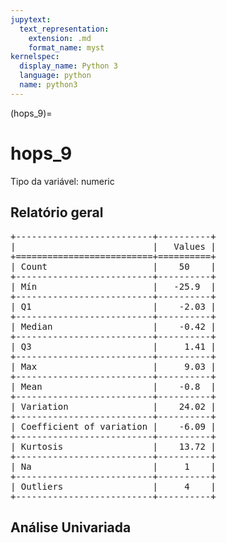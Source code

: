 ```yaml
--- 
jupytext:
  text_representation:
    extension: .md
    format_name: myst
kernelspec:
  display_name: Python 3
  language: python
  name: python3
---
```


(hops_9)= 

# hops_9
Tipo da variável: numeric
## Relatório geral

<pre>
+--------------------------+----------+
|                          |   Values |
+==========================+==========+
| Count                    |    50    |
+--------------------------+----------+
| Mín                      |   -25.9  |
+--------------------------+----------+
| Q1                       |    -2.03 |
+--------------------------+----------+
| Median                   |    -0.42 |
+--------------------------+----------+
| Q3                       |     1.41 |
+--------------------------+----------+
| Max                      |     9.03 |
+--------------------------+----------+
| Mean                     |    -0.8  |
+--------------------------+----------+
| Variation                |    24.02 |
+--------------------------+----------+
| Coefficient of variation |    -6.09 |
+--------------------------+----------+
| Kurtosis                 |    13.72 |
+--------------------------+----------+
| Na                       |     1    |
+--------------------------+----------+
| Outliers                 |     4    |
+--------------------------+----------+
</pre>



## Análise Univariada

<div><script src="https://cdn.plot.ly/plotly-latest.min.js"></script><div class="plotly-graph-div" id="d3de98b6-1f38-4614-8dfe-5502b5bedc6a" style="height:100%; width:100%;"></div><script type="text/javascript">                                    window.PLOTLYENV=window.PLOTLYENV || {};                                    if (document.getElementById("d3de98b6-1f38-4614-8dfe-5502b5bedc6a")) {                    Plotly.newPlot(                        "d3de98b6-1f38-4614-8dfe-5502b5bedc6a",                        [{"hovertemplate": "<b>%{x}:</b> %{y}", "legendgroup": "fill", "marker": {"color": "rgba(233, 75, 59, 1)"}, "name": "Fill", "showlegend": true, "type": "scatter", "x": ["2015-04-30T00:00:00", "2015-05-31T00:00:00", "2015-06-30T00:00:00", "2015-07-31T00:00:00", "2015-08-31T00:00:00", "2015-09-30T00:00:00", "2015-10-31T00:00:00", "2015-11-30T00:00:00", "2015-12-31T00:00:00", "2016-01-31T00:00:00", "2016-02-29T00:00:00", "2016-03-31T00:00:00", "2016-04-30T00:00:00", "2016-05-31T00:00:00", "2016-06-30T00:00:00", "2016-07-31T00:00:00", "2016-08-31T00:00:00", "2016-09-30T00:00:00", "2016-10-31T00:00:00", "2016-11-30T00:00:00", "2016-12-31T00:00:00", "2017-01-31T00:00:00", "2017-02-28T00:00:00", "2017-03-31T00:00:00", "2017-04-30T00:00:00", "2017-05-31T00:00:00", "2017-06-30T00:00:00", "2017-07-31T00:00:00", "2017-08-31T00:00:00", "2017-09-30T00:00:00", "2017-10-31T00:00:00", "2017-11-30T00:00:00", "2017-12-31T00:00:00", "2018-01-31T00:00:00", "2018-02-28T00:00:00", "2018-03-31T00:00:00", "2018-04-30T00:00:00", "2018-05-31T00:00:00", "2018-06-30T00:00:00", "2018-07-31T00:00:00", "2018-08-31T00:00:00", "2018-09-30T00:00:00", "2018-10-31T00:00:00", "2018-11-30T00:00:00", "2018-12-31T00:00:00", "2019-01-31T00:00:00", "2019-02-28T00:00:00", "2019-03-31T00:00:00", "2019-04-30T00:00:00", "2019-05-31T00:00:00", "2019-06-30T00:00:00"], "xaxis": "x", "y": [1.0, 1.0, -2.39992854285104, 7.518697916705714, 0.7272353038238409, -1.4826798573581037, 1.4146050457705388, -4.545039859058728, -2.502405137925936, 2.141155843974787, -4.056422036527547, -1.0359690129694858, 1.6456479995589508, -3.2275589802616658, -0.3809279937420413, 0.7819486126035127, 9.026496182000411, 1.407237141476981, -1.5996565221514207, 1.4523364491546775, -0.604074062000257, 1.098620331417019, -0.379275424658842, 1.6543509637341312, -0.6423439064179768, -0.6403303796878048, -1.245421143688041, 1.8266183517565489, -3.2893004726373545, -2.016526839252591, 1.1278351634168908, 0.12666540599562884, -2.5650472384535044, 5.4344980791598205, -1.1573865450539371, 2.106482067641714, -13.389028002492152, 0.8849073826026267, -2.0355160085362454, 2.1270331676846483, -6.905770720324365, -1.102164838164781, 2.357268405588211, -2.8141374176119576, 1.2389191029269282, -3.2177365065135097, -0.4532860142898532, -0.0731953546978774, 3.2829423859260585, -25.903371928737496, -0.957748544864398], "yaxis": "y"}, {"hovertemplate": "<b>%{x}:</b> %{y}", "legendgroup": "orig", "marker": {"color": "rgba(20, 36, 44, 1)"}, "name": "Original", "showlegend": true, "type": "scatter", "x": ["2015-04-30T00:00:00", "2015-05-31T00:00:00", "2015-06-30T00:00:00", "2015-07-31T00:00:00", "2015-08-31T00:00:00", "2015-09-30T00:00:00", "2015-10-31T00:00:00", "2015-11-30T00:00:00", "2015-12-31T00:00:00", "2016-01-31T00:00:00", "2016-02-29T00:00:00", "2016-03-31T00:00:00", "2016-04-30T00:00:00", "2016-05-31T00:00:00", "2016-06-30T00:00:00", "2016-07-31T00:00:00", "2016-08-31T00:00:00", "2016-09-30T00:00:00", "2016-10-31T00:00:00", "2016-11-30T00:00:00", "2016-12-31T00:00:00", "2017-01-31T00:00:00", "2017-02-28T00:00:00", "2017-03-31T00:00:00", "2017-04-30T00:00:00", "2017-05-31T00:00:00", "2017-06-30T00:00:00", "2017-07-31T00:00:00", "2017-08-31T00:00:00", "2017-09-30T00:00:00", "2017-10-31T00:00:00", "2017-11-30T00:00:00", "2017-12-31T00:00:00", "2018-01-31T00:00:00", "2018-02-28T00:00:00", "2018-03-31T00:00:00", "2018-04-30T00:00:00", "2018-05-31T00:00:00", "2018-06-30T00:00:00", "2018-07-31T00:00:00", "2018-08-31T00:00:00", "2018-09-30T00:00:00", "2018-10-31T00:00:00", "2018-11-30T00:00:00", "2018-12-31T00:00:00", "2019-01-31T00:00:00", "2019-02-28T00:00:00", "2019-03-31T00:00:00", "2019-04-30T00:00:00", "2019-05-31T00:00:00", "2019-06-30T00:00:00"], "xaxis": "x", "y": [null, 1.0, -2.39992854285104, 7.518697916705714, 0.7272353038238409, -1.4826798573581037, 1.4146050457705388, -4.545039859058728, -2.502405137925936, 2.141155843974787, -4.056422036527547, -1.0359690129694858, 1.6456479995589508, -3.2275589802616658, -0.3809279937420413, 0.7819486126035127, 9.026496182000411, 1.407237141476981, -1.5996565221514207, 1.4523364491546775, -0.604074062000257, 1.098620331417019, -0.379275424658842, 1.6543509637341312, -0.6423439064179768, -0.6403303796878048, -1.245421143688041, 1.8266183517565489, -3.2893004726373545, -2.016526839252591, 1.1278351634168908, 0.12666540599562884, -2.5650472384535044, 5.4344980791598205, -1.1573865450539371, 2.106482067641714, -13.389028002492152, 0.8849073826026267, -2.0355160085362454, 2.1270331676846483, -6.905770720324365, -1.102164838164781, 2.357268405588211, -2.8141374176119576, 1.2389191029269282, -3.2177365065135097, -0.4532860142898532, -0.0731953546978774, 3.2829423859260585, -25.903371928737496, -0.957748544864398], "yaxis": "y"}, {"hovertemplate": "<b>%{x}:</b> %{y}", "legendgroup": "fill", "marker": {"color": "rgba(233, 75, 59, 1)"}, "name": "Fill", "showlegend": false, "type": "scatter", "x": ["2015-04-30T00:00:00", "2015-05-31T00:00:00", "2015-06-30T00:00:00", "2015-07-31T00:00:00", "2015-08-31T00:00:00", "2015-09-30T00:00:00", "2015-10-31T00:00:00", "2015-11-30T00:00:00", "2015-12-31T00:00:00", "2016-01-31T00:00:00", "2016-02-29T00:00:00", "2016-03-31T00:00:00", "2016-04-30T00:00:00", "2016-05-31T00:00:00", "2016-06-30T00:00:00", "2016-07-31T00:00:00", "2016-08-31T00:00:00", "2016-09-30T00:00:00", "2016-10-31T00:00:00", "2016-11-30T00:00:00", "2016-12-31T00:00:00", "2017-01-31T00:00:00", "2017-02-28T00:00:00", "2017-03-31T00:00:00", "2017-04-30T00:00:00", "2017-05-31T00:00:00", "2017-06-30T00:00:00", "2017-07-31T00:00:00", "2017-08-31T00:00:00", "2017-09-30T00:00:00", "2017-10-31T00:00:00", "2017-11-30T00:00:00", "2017-12-31T00:00:00", "2018-01-31T00:00:00", "2018-02-28T00:00:00", "2018-03-31T00:00:00", "2018-04-30T00:00:00", "2018-05-31T00:00:00", "2018-06-30T00:00:00", "2018-07-31T00:00:00", "2018-08-31T00:00:00", "2018-09-30T00:00:00", "2018-10-31T00:00:00", "2018-11-30T00:00:00", "2018-12-31T00:00:00", "2019-01-31T00:00:00", "2019-02-28T00:00:00", "2019-03-31T00:00:00", "2019-04-30T00:00:00", "2019-05-31T00:00:00", "2019-06-30T00:00:00"], "xaxis": "x2", "y": [null, 1.0, -2.39992854285104, 7.518697916705714, 0.7272353038238409, -1.4826798573581037, 1.4146050457705388, -4.545039859058728, -2.502405137925936, 2.141155843974787, -4.056422036527547, -1.0359690129694858, 1.6456479995589508, -3.2275589802616658, -0.3809279937420413, 0.7819486126035127, 9.026496182000411, 1.407237141476981, -1.5996565221514207, 1.4523364491546775, -0.604074062000257, 1.098620331417019, -0.379275424658842, 1.6543509637341312, -0.6423439064179768, -0.6403303796878048, -1.245421143688041, 1.8266183517565489, -3.2893004726373545, -2.016526839252591, 1.1278351634168908, 0.12666540599562884, -2.5650472384535044, 5.4344980791598205, -1.1573865450539371, 2.106482067641714, -13.389028002492152, 0.8849073826026267, -2.0355160085362454, 2.1270331676846483, -6.905770720324365, -1.102164838164781, 2.357268405588211, -2.8141374176119576, 1.2389191029269282, -3.2177365065135097, -0.4532860142898532, -0.0731953546978774, 3.2829423859260585, -25.903371928737496, -0.957748544864398], "yaxis": "y2"}, {"hovertemplate": "<b>%{x}:</b> %{y}", "legendgroup": "orig", "marker": {"color": "rgba(20, 36, 44, 1)"}, "name": "Original", "showlegend": false, "type": "scatter", "x": ["2015-04-30T00:00:00", "2015-05-31T00:00:00", "2015-06-30T00:00:00", "2015-07-31T00:00:00", "2015-08-31T00:00:00", "2015-09-30T00:00:00", "2015-10-31T00:00:00", "2015-11-30T00:00:00", "2015-12-31T00:00:00", "2016-01-31T00:00:00", "2016-02-29T00:00:00", "2016-03-31T00:00:00", "2016-04-30T00:00:00", "2016-05-31T00:00:00", "2016-06-30T00:00:00", "2016-07-31T00:00:00", "2016-08-31T00:00:00", "2016-09-30T00:00:00", "2016-10-31T00:00:00", "2016-11-30T00:00:00", "2016-12-31T00:00:00", "2017-01-31T00:00:00", "2017-02-28T00:00:00", "2017-03-31T00:00:00", "2017-04-30T00:00:00", "2017-05-31T00:00:00", "2017-06-30T00:00:00", "2017-07-31T00:00:00", "2017-08-31T00:00:00", "2017-09-30T00:00:00", "2017-10-31T00:00:00", "2017-11-30T00:00:00", "2017-12-31T00:00:00", "2018-01-31T00:00:00", "2018-02-28T00:00:00", "2018-03-31T00:00:00", "2018-04-30T00:00:00", "2018-05-31T00:00:00", "2018-06-30T00:00:00", "2018-07-31T00:00:00", "2018-08-31T00:00:00", "2018-09-30T00:00:00", "2018-10-31T00:00:00", "2018-11-30T00:00:00", "2018-12-31T00:00:00", "2019-01-31T00:00:00", "2019-02-28T00:00:00", "2019-03-31T00:00:00", "2019-04-30T00:00:00", "2019-05-31T00:00:00", "2019-06-30T00:00:00"], "xaxis": "x2", "y": [null, 1.0, -2.39992854285104, 7.518697916705714, 0.7272353038238409, -1.4826798573581037, 1.4146050457705388, -4.545039859058728, -2.502405137925936, 2.141155843974787, -4.056422036527547, -1.0359690129694858, 1.6456479995589508, -3.2275589802616658, -0.3809279937420413, 0.7819486126035127, 9.026496182000411, 1.407237141476981, -1.5996565221514207, 1.4523364491546775, -0.604074062000257, 1.098620331417019, -0.379275424658842, 1.6543509637341312, -0.6423439064179768, -0.6403303796878048, -1.245421143688041, 1.8266183517565489, -3.2893004726373545, -2.016526839252591, 1.1278351634168908, 0.12666540599562884, -2.5650472384535044, 5.4344980791598205, -1.1573865450539371, 2.106482067641714, -13.389028002492152, 0.8849073826026267, -2.0355160085362454, 2.1270331676846483, -6.905770720324365, -1.102164838164781, 2.357268405588211, -2.8141374176119576, 1.2389191029269282, -3.2177365065135097, -0.4532860142898532, -0.0731953546978774, 3.2829423859260585, -25.903371928737496, -0.957748544864398], "yaxis": "y2"}],                        {"annotations": [{"font": {"size": 16}, "showarrow": false, "text": "Backward fill", "x": 0.5, "xanchor": "center", "xref": "paper", "y": 1.0, "yanchor": "bottom", "yref": "paper"}, {"font": {"size": 16}, "showarrow": false, "text": "Interpola\u00e7\u00e3o linear", "x": 0.5, "xanchor": "center", "xref": "paper", "y": 0.425, "yanchor": "bottom", "yref": "paper"}], "hovermode": "closest", "margin": {"b": 50, "l": 50, "r": 50, "t": 100}, "paper_bgcolor": "rgba(0, 0, 0, 0)", "plot_bgcolor": "rgb(243, 243, 243)", "separators": ",.", "template": {"data": {"bar": [{"error_x": {"color": "#2a3f5f"}, "error_y": {"color": "#2a3f5f"}, "marker": {"line": {"color": "#E5ECF6", "width": 0.5}}, "type": "bar"}], "barpolar": [{"marker": {"line": {"color": "#E5ECF6", "width": 0.5}}, "type": "barpolar"}], "carpet": [{"aaxis": {"endlinecolor": "#2a3f5f", "gridcolor": "white", "linecolor": "white", "minorgridcolor": "white", "startlinecolor": "#2a3f5f"}, "baxis": {"endlinecolor": "#2a3f5f", "gridcolor": "white", "linecolor": "white", "minorgridcolor": "white", "startlinecolor": "#2a3f5f"}, "type": "carpet"}], "choropleth": [{"colorbar": {"outlinewidth": 0, "ticks": ""}, "type": "choropleth"}], "contour": [{"colorbar": {"outlinewidth": 0, "ticks": ""}, "colorscale": [[0.0, "#0d0887"], [0.1111111111111111, "#46039f"], [0.2222222222222222, "#7201a8"], [0.3333333333333333, "#9c179e"], [0.4444444444444444, "#bd3786"], [0.5555555555555556, "#d8576b"], [0.6666666666666666, "#ed7953"], [0.7777777777777778, "#fb9f3a"], [0.8888888888888888, "#fdca26"], [1.0, "#f0f921"]], "type": "contour"}], "contourcarpet": [{"colorbar": {"outlinewidth": 0, "ticks": ""}, "type": "contourcarpet"}], "heatmap": [{"colorbar": {"outlinewidth": 0, "ticks": ""}, "colorscale": [[0.0, "#0d0887"], [0.1111111111111111, "#46039f"], [0.2222222222222222, "#7201a8"], [0.3333333333333333, "#9c179e"], [0.4444444444444444, "#bd3786"], [0.5555555555555556, "#d8576b"], [0.6666666666666666, "#ed7953"], [0.7777777777777778, "#fb9f3a"], [0.8888888888888888, "#fdca26"], [1.0, "#f0f921"]], "type": "heatmap"}], "heatmapgl": [{"colorbar": {"outlinewidth": 0, "ticks": ""}, "colorscale": [[0.0, "#0d0887"], [0.1111111111111111, "#46039f"], [0.2222222222222222, "#7201a8"], [0.3333333333333333, "#9c179e"], [0.4444444444444444, "#bd3786"], [0.5555555555555556, "#d8576b"], [0.6666666666666666, "#ed7953"], [0.7777777777777778, "#fb9f3a"], [0.8888888888888888, "#fdca26"], [1.0, "#f0f921"]], "type": "heatmapgl"}], "histogram": [{"marker": {"colorbar": {"outlinewidth": 0, "ticks": ""}}, "type": "histogram"}], "histogram2d": [{"colorbar": {"outlinewidth": 0, "ticks": ""}, "colorscale": [[0.0, "#0d0887"], [0.1111111111111111, "#46039f"], [0.2222222222222222, "#7201a8"], [0.3333333333333333, "#9c179e"], [0.4444444444444444, "#bd3786"], [0.5555555555555556, "#d8576b"], [0.6666666666666666, "#ed7953"], [0.7777777777777778, "#fb9f3a"], [0.8888888888888888, "#fdca26"], [1.0, "#f0f921"]], "type": "histogram2d"}], "histogram2dcontour": [{"colorbar": {"outlinewidth": 0, "ticks": ""}, "colorscale": [[0.0, "#0d0887"], [0.1111111111111111, "#46039f"], [0.2222222222222222, "#7201a8"], [0.3333333333333333, "#9c179e"], [0.4444444444444444, "#bd3786"], [0.5555555555555556, "#d8576b"], [0.6666666666666666, "#ed7953"], [0.7777777777777778, "#fb9f3a"], [0.8888888888888888, "#fdca26"], [1.0, "#f0f921"]], "type": "histogram2dcontour"}], "mesh3d": [{"colorbar": {"outlinewidth": 0, "ticks": ""}, "type": "mesh3d"}], "parcoords": [{"line": {"colorbar": {"outlinewidth": 0, "ticks": ""}}, "type": "parcoords"}], "pie": [{"automargin": true, "type": "pie"}], "scatter": [{"marker": {"colorbar": {"outlinewidth": 0, "ticks": ""}}, "type": "scatter"}], "scatter3d": [{"line": {"colorbar": {"outlinewidth": 0, "ticks": ""}}, "marker": {"colorbar": {"outlinewidth": 0, "ticks": ""}}, "type": "scatter3d"}], "scattercarpet": [{"marker": {"colorbar": {"outlinewidth": 0, "ticks": ""}}, "type": "scattercarpet"}], "scattergeo": [{"marker": {"colorbar": {"outlinewidth": 0, "ticks": ""}}, "type": "scattergeo"}], "scattergl": [{"marker": {"colorbar": {"outlinewidth": 0, "ticks": ""}}, "type": "scattergl"}], "scattermapbox": [{"marker": {"colorbar": {"outlinewidth": 0, "ticks": ""}}, "type": "scattermapbox"}], "scatterpolar": [{"marker": {"colorbar": {"outlinewidth": 0, "ticks": ""}}, "type": "scatterpolar"}], "scatterpolargl": [{"marker": {"colorbar": {"outlinewidth": 0, "ticks": ""}}, "type": "scatterpolargl"}], "scatterternary": [{"marker": {"colorbar": {"outlinewidth": 0, "ticks": ""}}, "type": "scatterternary"}], "surface": [{"colorbar": {"outlinewidth": 0, "ticks": ""}, "colorscale": [[0.0, "#0d0887"], [0.1111111111111111, "#46039f"], [0.2222222222222222, "#7201a8"], [0.3333333333333333, "#9c179e"], [0.4444444444444444, "#bd3786"], [0.5555555555555556, "#d8576b"], [0.6666666666666666, "#ed7953"], [0.7777777777777778, "#fb9f3a"], [0.8888888888888888, "#fdca26"], [1.0, "#f0f921"]], "type": "surface"}], "table": [{"cells": {"fill": {"color": "#EBF0F8"}, "line": {"color": "white"}}, "header": {"fill": {"color": "#C8D4E3"}, "line": {"color": "white"}}, "type": "table"}]}, "layout": {"annotationdefaults": {"arrowcolor": "#2a3f5f", "arrowhead": 0, "arrowwidth": 1}, "coloraxis": {"colorbar": {"outlinewidth": 0, "ticks": ""}}, "colorscale": {"diverging": [[0, "#8e0152"], [0.1, "#c51b7d"], [0.2, "#de77ae"], [0.3, "#f1b6da"], [0.4, "#fde0ef"], [0.5, "#f7f7f7"], [0.6, "#e6f5d0"], [0.7, "#b8e186"], [0.8, "#7fbc41"], [0.9, "#4d9221"], [1, "#276419"]], "sequential": [[0.0, "#0d0887"], [0.1111111111111111, "#46039f"], [0.2222222222222222, "#7201a8"], [0.3333333333333333, "#9c179e"], [0.4444444444444444, "#bd3786"], [0.5555555555555556, "#d8576b"], [0.6666666666666666, "#ed7953"], [0.7777777777777778, "#fb9f3a"], [0.8888888888888888, "#fdca26"], [1.0, "#f0f921"]], "sequentialminus": [[0.0, "#0d0887"], [0.1111111111111111, "#46039f"], [0.2222222222222222, "#7201a8"], [0.3333333333333333, "#9c179e"], [0.4444444444444444, "#bd3786"], [0.5555555555555556, "#d8576b"], [0.6666666666666666, "#ed7953"], [0.7777777777777778, "#fb9f3a"], [0.8888888888888888, "#fdca26"], [1.0, "#f0f921"]]}, "colorway": ["#636efa", "#EF553B", "#00cc96", "#ab63fa", "#FFA15A", "#19d3f3", "#FF6692", "#B6E880", "#FF97FF", "#FECB52"], "font": {"color": "#2a3f5f"}, "geo": {"bgcolor": "white", "lakecolor": "white", "landcolor": "#E5ECF6", "showlakes": true, "showland": true, "subunitcolor": "white"}, "hoverlabel": {"align": "left"}, "hovermode": "closest", "mapbox": {"style": "light"}, "paper_bgcolor": "white", "plot_bgcolor": "#E5ECF6", "polar": {"angularaxis": {"gridcolor": "white", "linecolor": "white", "ticks": ""}, "bgcolor": "#E5ECF6", "radialaxis": {"gridcolor": "white", "linecolor": "white", "ticks": ""}}, "scene": {"xaxis": {"backgroundcolor": "#E5ECF6", "gridcolor": "white", "gridwidth": 2, "linecolor": "white", "showbackground": true, "ticks": "", "zerolinecolor": "white"}, "yaxis": {"backgroundcolor": "#E5ECF6", "gridcolor": "white", "gridwidth": 2, "linecolor": "white", "showbackground": true, "ticks": "", "zerolinecolor": "white"}, "zaxis": {"backgroundcolor": "#E5ECF6", "gridcolor": "white", "gridwidth": 2, "linecolor": "white", "showbackground": true, "ticks": "", "zerolinecolor": "white"}}, "shapedefaults": {"line": {"color": "#2a3f5f"}}, "ternary": {"aaxis": {"gridcolor": "white", "linecolor": "white", "ticks": ""}, "baxis": {"gridcolor": "white", "linecolor": "white", "ticks": ""}, "bgcolor": "#E5ECF6", "caxis": {"gridcolor": "white", "linecolor": "white", "ticks": ""}}, "title": {"x": 0.05}, "xaxis": {"automargin": true, "gridcolor": "white", "linecolor": "white", "ticks": "", "title": {"standoff": 15}, "zerolinecolor": "white", "zerolinewidth": 2}, "yaxis": {"automargin": true, "gridcolor": "white", "linecolor": "white", "ticks": "", "title": {"standoff": 15}, "zerolinecolor": "white", "zerolinewidth": 2}}}, "title": {"text": "hops_9"}, "xaxis": {"anchor": "y", "domain": [0.0, 1.0], "linecolor": "rgba(100, 100, 100, 0)", "matches": "x2", "rangeselector": {"buttons": [{"count": 1, "label": "1m", "step": "month", "stepmode": "backward"}, {"count": 6, "label": "6m", "step": "month", "stepmode": "backward"}, {"count": 1, "label": "YTD", "step": "year", "stepmode": "todate"}, {"count": 1, "label": "1y", "step": "year", "stepmode": "backward"}, {"step": "all"}]}, "showgrid": false, "showticklabels": false, "tickfont": {"color": "rgba(100, 100, 100, 0.8)"}, "zeroline": false}, "xaxis2": {"anchor": "y2", "domain": [0.0, 1.0], "linecolor": "rgba(100, 100, 100, 0)", "rangeslider": {"thickness": 0.05, "visible": true}, "showgrid": false, "tickfont": {"color": "rgba(100, 100, 100, 0.8)"}, "zeroline": false}, "yaxis": {"anchor": "x", "domain": [0.575, 1.0], "linecolor": "rgba(100, 100, 100, 0)", "showgrid": false, "tickfont": {"color": "rgba(100, 100, 100, 0.8)"}, "zeroline": false}, "yaxis2": {"anchor": "x2", "domain": [0.0, 0.425], "linecolor": "rgba(100, 100, 100, 0)", "showgrid": false, "tickfont": {"color": "rgba(100, 100, 100, 0.8)"}, "zeroline": false}},                        {"displayModeBar": false, "showTips": false, "responsive": true}                    )                };                            </script></div>

<div><script src="https://cdn.plot.ly/plotly-latest.min.js"></script><div class="plotly-graph-div" id="216e330b-c7f4-49f9-b144-81c9373b56b7" style="height:800px; width:800px;"></div><script type="text/javascript">                                    window.PLOTLYENV=window.PLOTLYENV || {};                                    if (document.getElementById("216e330b-c7f4-49f9-b144-81c9373b56b7")) {                    Plotly.newPlot(                        "216e330b-c7f4-49f9-b144-81c9373b56b7",                        [{"hovertemplate": "%{y:,.2f}<extra></extra>", "marker": {"color": "rgba(20, 36, 44, 0.7)"}, "mode": "lines", "type": "scatter", "x": ["2015-04-30T00:00:00", "2015-05-31T00:00:00", "2015-06-30T00:00:00", "2015-07-31T00:00:00", "2015-08-31T00:00:00", "2015-09-30T00:00:00", "2015-10-31T00:00:00", "2015-11-30T00:00:00", "2015-12-31T00:00:00", "2016-01-31T00:00:00", "2016-02-29T00:00:00", "2016-03-31T00:00:00", "2016-04-30T00:00:00", "2016-05-31T00:00:00", "2016-06-30T00:00:00", "2016-07-31T00:00:00", "2016-08-31T00:00:00", "2016-09-30T00:00:00", "2016-10-31T00:00:00", "2016-11-30T00:00:00", "2016-12-31T00:00:00", "2017-01-31T00:00:00", "2017-02-28T00:00:00", "2017-03-31T00:00:00", "2017-04-30T00:00:00", "2017-05-31T00:00:00", "2017-06-30T00:00:00", "2017-07-31T00:00:00", "2017-08-31T00:00:00", "2017-09-30T00:00:00", "2017-10-31T00:00:00", "2017-11-30T00:00:00", "2017-12-31T00:00:00", "2018-01-31T00:00:00", "2018-02-28T00:00:00", "2018-03-31T00:00:00", "2018-04-30T00:00:00", "2018-05-31T00:00:00", "2018-06-30T00:00:00", "2018-07-31T00:00:00", "2018-08-31T00:00:00", "2018-09-30T00:00:00", "2018-10-31T00:00:00", "2018-11-30T00:00:00", "2018-12-31T00:00:00", "2019-01-31T00:00:00", "2019-02-28T00:00:00", "2019-03-31T00:00:00", "2019-04-30T00:00:00", "2019-05-31T00:00:00", "2019-06-30T00:00:00"], "xaxis": "x", "y": [1.0, 1.0, -2.39992854285104, 7.518697916705714, 0.7272353038238409, -1.4826798573581037, 1.4146050457705388, -4.545039859058728, -2.502405137925936, 2.141155843974787, -4.056422036527547, -1.0359690129694858, 1.6456479995589508, -3.2275589802616658, -0.3809279937420413, 0.7819486126035127, 9.026496182000411, 1.407237141476981, -1.5996565221514207, 1.4523364491546775, -0.604074062000257, 1.098620331417019, -0.379275424658842, 1.6543509637341312, -0.6423439064179768, -0.6403303796878048, -1.245421143688041, 1.8266183517565489, -3.2893004726373545, -2.016526839252591, 1.1278351634168908, 0.12666540599562884, -2.5650472384535044, 5.4344980791598205, -1.1573865450539371, 2.106482067641714, -13.389028002492152, 0.8849073826026267, -2.0355160085362454, 2.1270331676846483, -6.905770720324365, -1.102164838164781, 2.357268405588211, -2.8141374176119576, 1.2389191029269282, -3.2177365065135097, -0.4532860142898532, -0.0731953546978774, 3.2829423859260585, -25.903371928737496, -0.957748544864398], "yaxis": "y"}, {"hovertemplate": "%{y:,.2f}<extra></extra>", "marker": {"color": "rgba(20, 36, 44, 0.7)"}, "mode": "lines", "type": "scatter", "x": ["2015-04-30T00:00:00", "2015-05-31T00:00:00", "2015-06-30T00:00:00", "2015-07-31T00:00:00", "2015-08-31T00:00:00", "2015-09-30T00:00:00", "2015-10-31T00:00:00", "2015-11-30T00:00:00", "2015-12-31T00:00:00", "2016-01-31T00:00:00", "2016-02-29T00:00:00", "2016-03-31T00:00:00", "2016-04-30T00:00:00", "2016-05-31T00:00:00", "2016-06-30T00:00:00", "2016-07-31T00:00:00", "2016-08-31T00:00:00", "2016-09-30T00:00:00", "2016-10-31T00:00:00", "2016-11-30T00:00:00", "2016-12-31T00:00:00", "2017-01-31T00:00:00", "2017-02-28T00:00:00", "2017-03-31T00:00:00", "2017-04-30T00:00:00", "2017-05-31T00:00:00", "2017-06-30T00:00:00", "2017-07-31T00:00:00", "2017-08-31T00:00:00", "2017-09-30T00:00:00", "2017-10-31T00:00:00", "2017-11-30T00:00:00", "2017-12-31T00:00:00", "2018-01-31T00:00:00", "2018-02-28T00:00:00", "2018-03-31T00:00:00", "2018-04-30T00:00:00", "2018-05-31T00:00:00", "2018-06-30T00:00:00", "2018-07-31T00:00:00", "2018-08-31T00:00:00", "2018-09-30T00:00:00", "2018-10-31T00:00:00", "2018-11-30T00:00:00", "2018-12-31T00:00:00", "2019-01-31T00:00:00", "2019-02-28T00:00:00", "2019-03-31T00:00:00", "2019-04-30T00:00:00", "2019-05-31T00:00:00", "2019-06-30T00:00:00"], "xaxis": "x2", "y": [-1.217091493441814, -1.1108697171222977, -1.0046479408027813, -0.898426164483265, -0.7922043881637486, -0.6859826118442324, -0.15816052805304034, -0.30740681891565336, -0.39943008688034787, -0.5960029516717313, -0.530898302751966, -0.06468255787648039, -0.06986358158843337, 0.05443286592371023, 0.383420673596172, 0.41907882206983493, 0.528854284541124, 0.7941653923983041, 0.8109290620119162, 0.8233972576201218, 0.8951779013962826, 0.9026852592799092, 0.43305497113471214, -0.22276005533892707, -0.2517714009706462, -0.19336220753692693, -0.33030571668743924, -0.2313513595503745, -0.08311108341088677, -0.09669358409786649, -0.6089666254381412, -1.076526889345797, -1.0458959352857042, -1.066299270657375, -1.2044682469806633, -1.3170560905889632, -1.2277312887864995, -1.2990383546796773, -1.2630732081058087, -1.465084384951346, -1.7962566372392312, -1.857739007721544, -1.2538934674682682, -1.6754063392566811, -2.746677666242859, -1.7990068110876307, -1.8558528055468506, -1.912698800006071, -1.9695447944652908, -2.026390788924511, -2.0832367833837315], "yaxis": "y2"}, {"hovertemplate": "%{y:,.2f}<extra></extra>", "marker": {"color": "rgba(20, 36, 44, 0.7)"}, "mode": "lines", "type": "scatter", "x": ["2015-04-30T00:00:00", "2015-05-31T00:00:00", "2015-06-30T00:00:00", "2015-07-31T00:00:00", "2015-08-31T00:00:00", "2015-09-30T00:00:00", "2015-10-31T00:00:00", "2015-11-30T00:00:00", "2015-12-31T00:00:00", "2016-01-31T00:00:00", "2016-02-29T00:00:00", "2016-03-31T00:00:00", "2016-04-30T00:00:00", "2016-05-31T00:00:00", "2016-06-30T00:00:00", "2016-07-31T00:00:00", "2016-08-31T00:00:00", "2016-09-30T00:00:00", "2016-10-31T00:00:00", "2016-11-30T00:00:00", "2016-12-31T00:00:00", "2017-01-31T00:00:00", "2017-02-28T00:00:00", "2017-03-31T00:00:00", "2017-04-30T00:00:00", "2017-05-31T00:00:00", "2017-06-30T00:00:00", "2017-07-31T00:00:00", "2017-08-31T00:00:00", "2017-09-30T00:00:00", "2017-10-31T00:00:00", "2017-11-30T00:00:00", "2017-12-31T00:00:00", "2018-01-31T00:00:00", "2018-02-28T00:00:00", "2018-03-31T00:00:00", "2018-04-30T00:00:00", "2018-05-31T00:00:00", "2018-06-30T00:00:00", "2018-07-31T00:00:00", "2018-08-31T00:00:00", "2018-09-30T00:00:00", "2018-10-31T00:00:00", "2018-11-30T00:00:00", "2018-12-31T00:00:00", "2019-01-31T00:00:00", "2019-02-28T00:00:00", "2019-03-31T00:00:00", "2019-04-30T00:00:00", "2019-05-31T00:00:00", "2019-06-30T00:00:00"], "xaxis": "x3", "y": [-0.7231441898055954, -4.712013537720035, -0.5941282486307436, 3.557731886945285, 0.37555613231271023, -0.38675954247939714, 1.0777475159218302, -0.9358465548767008, -0.3337337840811433, 1.9540019835726279, -0.7718398060674609, 1.4924281449086227, -0.7231441898055954, -4.712013537720035, -0.5941282486307436, 3.557731886945285, 0.37555613231271023, -0.38675954247939714, 1.0777475159218302, -0.9358465548767008, -0.3337337840811433, 1.9540019835726279, -0.7718398060674609, 1.4924281449086227, -0.7231441898055954, -4.712013537720035, -0.5941282486307436, 3.557731886945285, 0.37555613231271023, -0.38675954247939714, 1.0777475159218302, -0.9358465548767008, -0.3337337840811433, 1.9540019835726279, -0.7718398060674609, 1.4924281449086227, -0.7231441898055954, -4.712013537720035, -0.5941282486307436, 3.557731886945285, 0.37555613231271023, -0.38675954247939714, 1.0777475159218302, -0.9358465548767008, -0.3337337840811433, 1.9540019835726279, -0.7718398060674609, 1.4924281449086227, -0.7231441898055954, -4.712013537720035, -0.5941282486307436], "yaxis": "y3"}, {"hovertemplate": "%{y:,.2f}<extra></extra>", "marker": {"color": "rgba(20, 36, 44, 0.7)"}, "mode": "lines", "type": "scatter", "x": ["2015-04-30T00:00:00", "2015-05-31T00:00:00", "2015-06-30T00:00:00", "2015-07-31T00:00:00", "2015-08-31T00:00:00", "2015-09-30T00:00:00", "2015-10-31T00:00:00", "2015-11-30T00:00:00", "2015-12-31T00:00:00", "2016-01-31T00:00:00", "2016-02-29T00:00:00", "2016-03-31T00:00:00", "2016-04-30T00:00:00", "2016-05-31T00:00:00", "2016-06-30T00:00:00", "2016-07-31T00:00:00", "2016-08-31T00:00:00", "2016-09-30T00:00:00", "2016-10-31T00:00:00", "2016-11-30T00:00:00", "2016-12-31T00:00:00", "2017-01-31T00:00:00", "2017-02-28T00:00:00", "2017-03-31T00:00:00", "2017-04-30T00:00:00", "2017-05-31T00:00:00", "2017-06-30T00:00:00", "2017-07-31T00:00:00", "2017-08-31T00:00:00", "2017-09-30T00:00:00", "2017-10-31T00:00:00", "2017-11-30T00:00:00", "2017-12-31T00:00:00", "2018-01-31T00:00:00", "2018-02-28T00:00:00", "2018-03-31T00:00:00", "2018-04-30T00:00:00", "2018-05-31T00:00:00", "2018-06-30T00:00:00", "2018-07-31T00:00:00", "2018-08-31T00:00:00", "2018-09-30T00:00:00", "2018-10-31T00:00:00", "2018-11-30T00:00:00", "2018-12-31T00:00:00", "2019-01-31T00:00:00", "2019-02-28T00:00:00", "2019-03-31T00:00:00", "2019-04-30T00:00:00", "2019-05-31T00:00:00", "2019-06-30T00:00:00"], "xaxis": "x4", "y": [2.9402356832474092, 6.822883254842333, -0.8011523534175152, 4.859392194243695, 1.1438835596748795, -0.4099377030344742, 0.4950180579017489, -3.3017864852663745, -1.7692412669644448, 0.7831568120738905, -2.7536839277081198, -2.4637146000016283, 2.4386557709529795, 1.4300216915346593, -0.17022041870746962, -3.1948620964116072, 8.122085765146577, 0.9998312915580742, -3.488333100085167, 1.5647857464112565, -1.1655181793153964, -1.758066911435518, -0.04049058972609321, 0.3846828741644355, 0.3325716843582648, 4.265045365569158, -0.320987178369858, -1.4997621756383617, -3.581745521539178, -1.533073712675327, 0.6590542729332018, 2.139038850218127, -1.185417519086657, 4.546795366244568, 0.8189215079941872, 1.9311100133220545, -11.438152523900058, 6.8959592750023395, -0.17831455179969302, 0.03438566569070911, -5.485070215397845, 1.14233371203616, 2.533414357134649, -0.20288452347857566, 4.319330553250931, -3.372731678998507, 2.1744065973244586, 0.3470753003995708, 5.975631370196945, -19.164967602092947, 1.719616487150077], "yaxis": "y4"}],                        {"annotations": [{"font": {"size": 16}, "showarrow": false, "text": "observacoes", "x": 0.5, "xanchor": "center", "xref": "paper", "y": 1.0, "yanchor": "bottom", "yref": "paper"}, {"font": {"size": 16}, "showarrow": false, "text": "tendencia", "x": 0.5, "xanchor": "center", "xref": "paper", "y": 0.6160000000000001, "yanchor": "bottom", "yref": "paper"}, {"font": {"size": 16}, "showarrow": false, "text": "sazonalidade", "x": 0.5, "xanchor": "center", "xref": "paper", "y": 0.38400000000000006, "yanchor": "bottom", "yref": "paper"}, {"font": {"size": 16}, "showarrow": false, "text": "residuo", "x": 0.5, "xanchor": "center", "xref": "paper", "y": 0.15200000000000002, "yanchor": "bottom", "yref": "paper"}], "font": {"color": "rgba(20, 36, 44, 0.7)"}, "height": 800, "hovermode": "x", "margin": {"b": 50, "l": 50, "r": 50, "t": 100}, "paper_bgcolor": "rgba(0, 0, 0, 0)", "plot_bgcolor": "rgb(243, 243, 243)", "separators": ",.", "showlegend": false, "template": {"data": {"bar": [{"error_x": {"color": "#2a3f5f"}, "error_y": {"color": "#2a3f5f"}, "marker": {"line": {"color": "#E5ECF6", "width": 0.5}}, "type": "bar"}], "barpolar": [{"marker": {"line": {"color": "#E5ECF6", "width": 0.5}}, "type": "barpolar"}], "carpet": [{"aaxis": {"endlinecolor": "#2a3f5f", "gridcolor": "white", "linecolor": "white", "minorgridcolor": "white", "startlinecolor": "#2a3f5f"}, "baxis": {"endlinecolor": "#2a3f5f", "gridcolor": "white", "linecolor": "white", "minorgridcolor": "white", "startlinecolor": "#2a3f5f"}, "type": "carpet"}], "choropleth": [{"colorbar": {"outlinewidth": 0, "ticks": ""}, "type": "choropleth"}], "contour": [{"colorbar": {"outlinewidth": 0, "ticks": ""}, "colorscale": [[0.0, "#0d0887"], [0.1111111111111111, "#46039f"], [0.2222222222222222, "#7201a8"], [0.3333333333333333, "#9c179e"], [0.4444444444444444, "#bd3786"], [0.5555555555555556, "#d8576b"], [0.6666666666666666, "#ed7953"], [0.7777777777777778, "#fb9f3a"], [0.8888888888888888, "#fdca26"], [1.0, "#f0f921"]], "type": "contour"}], "contourcarpet": [{"colorbar": {"outlinewidth": 0, "ticks": ""}, "type": "contourcarpet"}], "heatmap": [{"colorbar": {"outlinewidth": 0, "ticks": ""}, "colorscale": [[0.0, "#0d0887"], [0.1111111111111111, "#46039f"], [0.2222222222222222, "#7201a8"], [0.3333333333333333, "#9c179e"], [0.4444444444444444, "#bd3786"], [0.5555555555555556, "#d8576b"], [0.6666666666666666, "#ed7953"], [0.7777777777777778, "#fb9f3a"], [0.8888888888888888, "#fdca26"], [1.0, "#f0f921"]], "type": "heatmap"}], "heatmapgl": [{"colorbar": {"outlinewidth": 0, "ticks": ""}, "colorscale": [[0.0, "#0d0887"], [0.1111111111111111, "#46039f"], [0.2222222222222222, "#7201a8"], [0.3333333333333333, "#9c179e"], [0.4444444444444444, "#bd3786"], [0.5555555555555556, "#d8576b"], [0.6666666666666666, "#ed7953"], [0.7777777777777778, "#fb9f3a"], [0.8888888888888888, "#fdca26"], [1.0, "#f0f921"]], "type": "heatmapgl"}], "histogram": [{"marker": {"colorbar": {"outlinewidth": 0, "ticks": ""}}, "type": "histogram"}], "histogram2d": [{"colorbar": {"outlinewidth": 0, "ticks": ""}, "colorscale": [[0.0, "#0d0887"], [0.1111111111111111, "#46039f"], [0.2222222222222222, "#7201a8"], [0.3333333333333333, "#9c179e"], [0.4444444444444444, "#bd3786"], [0.5555555555555556, "#d8576b"], [0.6666666666666666, "#ed7953"], [0.7777777777777778, "#fb9f3a"], [0.8888888888888888, "#fdca26"], [1.0, "#f0f921"]], "type": "histogram2d"}], "histogram2dcontour": [{"colorbar": {"outlinewidth": 0, "ticks": ""}, "colorscale": [[0.0, "#0d0887"], [0.1111111111111111, "#46039f"], [0.2222222222222222, "#7201a8"], [0.3333333333333333, "#9c179e"], [0.4444444444444444, "#bd3786"], [0.5555555555555556, "#d8576b"], [0.6666666666666666, "#ed7953"], [0.7777777777777778, "#fb9f3a"], [0.8888888888888888, "#fdca26"], [1.0, "#f0f921"]], "type": "histogram2dcontour"}], "mesh3d": [{"colorbar": {"outlinewidth": 0, "ticks": ""}, "type": "mesh3d"}], "parcoords": [{"line": {"colorbar": {"outlinewidth": 0, "ticks": ""}}, "type": "parcoords"}], "pie": [{"automargin": true, "type": "pie"}], "scatter": [{"marker": {"colorbar": {"outlinewidth": 0, "ticks": ""}}, "type": "scatter"}], "scatter3d": [{"line": {"colorbar": {"outlinewidth": 0, "ticks": ""}}, "marker": {"colorbar": {"outlinewidth": 0, "ticks": ""}}, "type": "scatter3d"}], "scattercarpet": [{"marker": {"colorbar": {"outlinewidth": 0, "ticks": ""}}, "type": "scattercarpet"}], "scattergeo": [{"marker": {"colorbar": {"outlinewidth": 0, "ticks": ""}}, "type": "scattergeo"}], "scattergl": [{"marker": {"colorbar": {"outlinewidth": 0, "ticks": ""}}, "type": "scattergl"}], "scattermapbox": [{"marker": {"colorbar": {"outlinewidth": 0, "ticks": ""}}, "type": "scattermapbox"}], "scatterpolar": [{"marker": {"colorbar": {"outlinewidth": 0, "ticks": ""}}, "type": "scatterpolar"}], "scatterpolargl": [{"marker": {"colorbar": {"outlinewidth": 0, "ticks": ""}}, "type": "scatterpolargl"}], "scatterternary": [{"marker": {"colorbar": {"outlinewidth": 0, "ticks": ""}}, "type": "scatterternary"}], "surface": [{"colorbar": {"outlinewidth": 0, "ticks": ""}, "colorscale": [[0.0, "#0d0887"], [0.1111111111111111, "#46039f"], [0.2222222222222222, "#7201a8"], [0.3333333333333333, "#9c179e"], [0.4444444444444444, "#bd3786"], [0.5555555555555556, "#d8576b"], [0.6666666666666666, "#ed7953"], [0.7777777777777778, "#fb9f3a"], [0.8888888888888888, "#fdca26"], [1.0, "#f0f921"]], "type": "surface"}], "table": [{"cells": {"fill": {"color": "#EBF0F8"}, "line": {"color": "white"}}, "header": {"fill": {"color": "#C8D4E3"}, "line": {"color": "white"}}, "type": "table"}]}, "layout": {"annotationdefaults": {"arrowcolor": "#2a3f5f", "arrowhead": 0, "arrowwidth": 1}, "coloraxis": {"colorbar": {"outlinewidth": 0, "ticks": ""}}, "colorscale": {"diverging": [[0, "#8e0152"], [0.1, "#c51b7d"], [0.2, "#de77ae"], [0.3, "#f1b6da"], [0.4, "#fde0ef"], [0.5, "#f7f7f7"], [0.6, "#e6f5d0"], [0.7, "#b8e186"], [0.8, "#7fbc41"], [0.9, "#4d9221"], [1, "#276419"]], "sequential": [[0.0, "#0d0887"], [0.1111111111111111, "#46039f"], [0.2222222222222222, "#7201a8"], [0.3333333333333333, "#9c179e"], [0.4444444444444444, "#bd3786"], [0.5555555555555556, "#d8576b"], [0.6666666666666666, "#ed7953"], [0.7777777777777778, "#fb9f3a"], [0.8888888888888888, "#fdca26"], [1.0, "#f0f921"]], "sequentialminus": [[0.0, "#0d0887"], [0.1111111111111111, "#46039f"], [0.2222222222222222, "#7201a8"], [0.3333333333333333, "#9c179e"], [0.4444444444444444, "#bd3786"], [0.5555555555555556, "#d8576b"], [0.6666666666666666, "#ed7953"], [0.7777777777777778, "#fb9f3a"], [0.8888888888888888, "#fdca26"], [1.0, "#f0f921"]]}, "colorway": ["#636efa", "#EF553B", "#00cc96", "#ab63fa", "#FFA15A", "#19d3f3", "#FF6692", "#B6E880", "#FF97FF", "#FECB52"], "font": {"color": "#2a3f5f"}, "geo": {"bgcolor": "white", "lakecolor": "white", "landcolor": "#E5ECF6", "showlakes": true, "showland": true, "subunitcolor": "white"}, "hoverlabel": {"align": "left"}, "hovermode": "closest", "mapbox": {"style": "light"}, "paper_bgcolor": "white", "plot_bgcolor": "#E5ECF6", "polar": {"angularaxis": {"gridcolor": "white", "linecolor": "white", "ticks": ""}, "bgcolor": "#E5ECF6", "radialaxis": {"gridcolor": "white", "linecolor": "white", "ticks": ""}}, "scene": {"xaxis": {"backgroundcolor": "#E5ECF6", "gridcolor": "white", "gridwidth": 2, "linecolor": "white", "showbackground": true, "ticks": "", "zerolinecolor": "white"}, "yaxis": {"backgroundcolor": "#E5ECF6", "gridcolor": "white", "gridwidth": 2, "linecolor": "white", "showbackground": true, "ticks": "", "zerolinecolor": "white"}, "zaxis": {"backgroundcolor": "#E5ECF6", "gridcolor": "white", "gridwidth": 2, "linecolor": "white", "showbackground": true, "ticks": "", "zerolinecolor": "white"}}, "shapedefaults": {"line": {"color": "#2a3f5f"}}, "ternary": {"aaxis": {"gridcolor": "white", "linecolor": "white", "ticks": ""}, "baxis": {"gridcolor": "white", "linecolor": "white", "ticks": ""}, "bgcolor": "#E5ECF6", "caxis": {"gridcolor": "white", "linecolor": "white", "ticks": ""}}, "title": {"x": 0.05}, "xaxis": {"automargin": true, "gridcolor": "white", "linecolor": "white", "ticks": "", "title": {"standoff": 15}, "zerolinecolor": "white", "zerolinewidth": 2}, "yaxis": {"automargin": true, "gridcolor": "white", "linecolor": "white", "ticks": "", "title": {"standoff": 15}, "zerolinecolor": "white", "zerolinewidth": 2}}}, "title": {"font": {"color": "rgba(20, 36, 44, 0.7)"}, "text": "hops_9 with additive decomposition."}, "width": 800, "xaxis": {"anchor": "y", "domain": [0.0, 1.0], "linecolor": "rgba(100, 100, 100, 0)", "matches": "x4", "rangeselector": {"buttons": [{"count": 1, "label": "1m", "step": "month", "stepmode": "backward"}, {"count": 6, "label": "6m", "step": "month", "stepmode": "backward"}, {"count": 1, "label": "YTD", "step": "year", "stepmode": "todate"}, {"count": 1, "label": "1y", "step": "year", "stepmode": "backward"}, {"step": "all"}]}, "showgrid": false, "showticklabels": false, "tickfont": {"color": "rgba(100, 100, 100, 0.8)"}, "zeroline": false}, "xaxis2": {"anchor": "y2", "domain": [0.0, 1.0], "linecolor": "rgba(100, 100, 100, 0)", "matches": "x4", "showgrid": false, "showticklabels": false, "tickfont": {"color": "rgba(100, 100, 100, 0.8)"}, "zeroline": false}, "xaxis3": {"anchor": "y3", "domain": [0.0, 1.0], "linecolor": "rgba(100, 100, 100, 0)", "matches": "x4", "showgrid": false, "showticklabels": false, "tickfont": {"color": "rgba(100, 100, 100, 0.8)"}, "zeroline": false}, "xaxis4": {"anchor": "y4", "domain": [0.0, 1.0], "linecolor": "rgba(100, 100, 100, 0)", "rangeslider": {"thickness": 0.05, "visible": true}, "showgrid": false, "tickfont": {"color": "rgba(100, 100, 100, 0.8)"}, "zeroline": false}, "yaxis": {"anchor": "x", "domain": [0.6960000000000001, 1.0], "hoverformat": ",.2f", "linecolor": "rgba(100, 100, 100, 0)", "showgrid": false, "tickfont": {"color": "rgba(100, 100, 100, 0.8)"}, "zeroline": false}, "yaxis2": {"anchor": "x2", "domain": [0.4640000000000001, 0.6160000000000001], "hoverformat": ",.2f", "linecolor": "rgba(100, 100, 100, 0)", "showgrid": false, "tickfont": {"color": "rgba(100, 100, 100, 0.8)"}, "zeroline": false}, "yaxis3": {"anchor": "x3", "domain": [0.23200000000000004, 0.38400000000000006], "hoverformat": ",.2f", "linecolor": "rgba(100, 100, 100, 0)", "showgrid": false, "tickfont": {"color": "rgba(100, 100, 100, 0.8)"}, "zeroline": false}, "yaxis4": {"anchor": "x4", "domain": [0.0, 0.15200000000000002], "hoverformat": ",.2f", "linecolor": "rgba(100, 100, 100, 0)", "showgrid": false, "tickfont": {"color": "rgba(100, 100, 100, 0.8)"}, "zeroline": false}},                        {"displayModeBar": false, "showTips": false, "responsive": true}                    )                };                            </script></div>

<div><script src="https://cdn.plot.ly/plotly-latest.min.js"></script><div class="plotly-graph-div" id="92a7c82d-e20f-4963-a1f1-444630e3ae89" style="height:100%; width:100%;"></div><script type="text/javascript">                                    window.PLOTLYENV=window.PLOTLYENV || {};                                    if (document.getElementById("92a7c82d-e20f-4963-a1f1-444630e3ae89")) {                    Plotly.newPlot(                        "92a7c82d-e20f-4963-a1f1-444630e3ae89",                        [{"boxmean": true, "marker": {"color": "#324b4d", "outliercolor": "rgba(233, 75, 59, 1)"}, "name": "2015", "type": "box", "x": [2015, 2015, 2015, 2015, 2015, 2015, 2015, 2015, 2015], "y": [1.0, 1.0, -2.39992854285104, 7.518697916705714, 0.7272353038238409, -1.4826798573581037, 1.4146050457705388, -4.545039859058728, -2.502405137925936]}, {"boxmean": true, "marker": {"color": "#2b3839", "outliercolor": "rgba(233, 75, 59, 1)"}, "name": "2016", "type": "box", "x": [2016, 2016, 2016, 2016, 2016, 2016, 2016, 2016, 2016, 2016, 2016, 2016], "y": [2.141155843974787, -4.056422036527547, -1.0359690129694858, 1.6456479995589508, -3.2275589802616658, -0.3809279937420413, 0.7819486126035127, 9.026496182000411, 1.407237141476981, -1.5996565221514207, 1.4523364491546775, -0.604074062000257]}, {"boxmean": true, "marker": {"color": "#272323", "outliercolor": "rgba(233, 75, 59, 1)"}, "name": "2017", "type": "box", "x": [2017, 2017, 2017, 2017, 2017, 2017, 2017, 2017, 2017, 2017, 2017, 2017], "y": [1.098620331417019, -0.379275424658842, 1.6543509637341312, -0.6423439064179768, -0.6403303796878048, -1.245421143688041, 1.8266183517565489, -3.2893004726373545, -2.016526839252591, 1.1278351634168908, 0.12666540599562884, -2.5650472384535044]}, {"boxmean": true, "marker": {"color": "#502a2f", "outliercolor": "rgba(233, 75, 59, 1)"}, "name": "2018", "type": "box", "x": [2018, 2018, 2018, 2018, 2018, 2018, 2018, 2018, 2018, 2018, 2018, 2018], "y": [5.4344980791598205, -1.1573865450539371, 2.106482067641714, -13.389028002492152, 0.8849073826026267, -2.0355160085362454, 2.1270331676846483, -6.905770720324365, -1.102164838164781, 2.357268405588211, -2.8141374176119576, 1.2389191029269282]}, {"boxmean": true, "marker": {"color": "#75313a", "outliercolor": "rgba(233, 75, 59, 1)"}, "name": "2019", "type": "box", "x": [2019, 2019, 2019, 2019, 2019, 2019], "y": [-3.2177365065135097, -0.4532860142898532, -0.0731953546978774, 3.2829423859260585, -25.903371928737496, -0.957748544864398]}],                        {"hovermode": "x", "margin": {"b": 50, "l": 50, "r": 50, "t": 100}, "paper_bgcolor": "rgba(0, 0, 0, 0)", "plot_bgcolor": "rgb(243, 243, 243)", "separators": ",.", "showlegend": false, "template": {"data": {"bar": [{"error_x": {"color": "#2a3f5f"}, "error_y": {"color": "#2a3f5f"}, "marker": {"line": {"color": "#E5ECF6", "width": 0.5}}, "type": "bar"}], "barpolar": [{"marker": {"line": {"color": "#E5ECF6", "width": 0.5}}, "type": "barpolar"}], "carpet": [{"aaxis": {"endlinecolor": "#2a3f5f", "gridcolor": "white", "linecolor": "white", "minorgridcolor": "white", "startlinecolor": "#2a3f5f"}, "baxis": {"endlinecolor": "#2a3f5f", "gridcolor": "white", "linecolor": "white", "minorgridcolor": "white", "startlinecolor": "#2a3f5f"}, "type": "carpet"}], "choropleth": [{"colorbar": {"outlinewidth": 0, "ticks": ""}, "type": "choropleth"}], "contour": [{"colorbar": {"outlinewidth": 0, "ticks": ""}, "colorscale": [[0.0, "#0d0887"], [0.1111111111111111, "#46039f"], [0.2222222222222222, "#7201a8"], [0.3333333333333333, "#9c179e"], [0.4444444444444444, "#bd3786"], [0.5555555555555556, "#d8576b"], [0.6666666666666666, "#ed7953"], [0.7777777777777778, "#fb9f3a"], [0.8888888888888888, "#fdca26"], [1.0, "#f0f921"]], "type": "contour"}], "contourcarpet": [{"colorbar": {"outlinewidth": 0, "ticks": ""}, "type": "contourcarpet"}], "heatmap": [{"colorbar": {"outlinewidth": 0, "ticks": ""}, "colorscale": [[0.0, "#0d0887"], [0.1111111111111111, "#46039f"], [0.2222222222222222, "#7201a8"], [0.3333333333333333, "#9c179e"], [0.4444444444444444, "#bd3786"], [0.5555555555555556, "#d8576b"], [0.6666666666666666, "#ed7953"], [0.7777777777777778, "#fb9f3a"], [0.8888888888888888, "#fdca26"], [1.0, "#f0f921"]], "type": "heatmap"}], "heatmapgl": [{"colorbar": {"outlinewidth": 0, "ticks": ""}, "colorscale": [[0.0, "#0d0887"], [0.1111111111111111, "#46039f"], [0.2222222222222222, "#7201a8"], [0.3333333333333333, "#9c179e"], [0.4444444444444444, "#bd3786"], [0.5555555555555556, "#d8576b"], [0.6666666666666666, "#ed7953"], [0.7777777777777778, "#fb9f3a"], [0.8888888888888888, "#fdca26"], [1.0, "#f0f921"]], "type": "heatmapgl"}], "histogram": [{"marker": {"colorbar": {"outlinewidth": 0, "ticks": ""}}, "type": "histogram"}], "histogram2d": [{"colorbar": {"outlinewidth": 0, "ticks": ""}, "colorscale": [[0.0, "#0d0887"], [0.1111111111111111, "#46039f"], [0.2222222222222222, "#7201a8"], [0.3333333333333333, "#9c179e"], [0.4444444444444444, "#bd3786"], [0.5555555555555556, "#d8576b"], [0.6666666666666666, "#ed7953"], [0.7777777777777778, "#fb9f3a"], [0.8888888888888888, "#fdca26"], [1.0, "#f0f921"]], "type": "histogram2d"}], "histogram2dcontour": [{"colorbar": {"outlinewidth": 0, "ticks": ""}, "colorscale": [[0.0, "#0d0887"], [0.1111111111111111, "#46039f"], [0.2222222222222222, "#7201a8"], [0.3333333333333333, "#9c179e"], [0.4444444444444444, "#bd3786"], [0.5555555555555556, "#d8576b"], [0.6666666666666666, "#ed7953"], [0.7777777777777778, "#fb9f3a"], [0.8888888888888888, "#fdca26"], [1.0, "#f0f921"]], "type": "histogram2dcontour"}], "mesh3d": [{"colorbar": {"outlinewidth": 0, "ticks": ""}, "type": "mesh3d"}], "parcoords": [{"line": {"colorbar": {"outlinewidth": 0, "ticks": ""}}, "type": "parcoords"}], "pie": [{"automargin": true, "type": "pie"}], "scatter": [{"marker": {"colorbar": {"outlinewidth": 0, "ticks": ""}}, "type": "scatter"}], "scatter3d": [{"line": {"colorbar": {"outlinewidth": 0, "ticks": ""}}, "marker": {"colorbar": {"outlinewidth": 0, "ticks": ""}}, "type": "scatter3d"}], "scattercarpet": [{"marker": {"colorbar": {"outlinewidth": 0, "ticks": ""}}, "type": "scattercarpet"}], "scattergeo": [{"marker": {"colorbar": {"outlinewidth": 0, "ticks": ""}}, "type": "scattergeo"}], "scattergl": [{"marker": {"colorbar": {"outlinewidth": 0, "ticks": ""}}, "type": "scattergl"}], "scattermapbox": [{"marker": {"colorbar": {"outlinewidth": 0, "ticks": ""}}, "type": "scattermapbox"}], "scatterpolar": [{"marker": {"colorbar": {"outlinewidth": 0, "ticks": ""}}, "type": "scatterpolar"}], "scatterpolargl": [{"marker": {"colorbar": {"outlinewidth": 0, "ticks": ""}}, "type": "scatterpolargl"}], "scatterternary": [{"marker": {"colorbar": {"outlinewidth": 0, "ticks": ""}}, "type": "scatterternary"}], "surface": [{"colorbar": {"outlinewidth": 0, "ticks": ""}, "colorscale": [[0.0, "#0d0887"], [0.1111111111111111, "#46039f"], [0.2222222222222222, "#7201a8"], [0.3333333333333333, "#9c179e"], [0.4444444444444444, "#bd3786"], [0.5555555555555556, "#d8576b"], [0.6666666666666666, "#ed7953"], [0.7777777777777778, "#fb9f3a"], [0.8888888888888888, "#fdca26"], [1.0, "#f0f921"]], "type": "surface"}], "table": [{"cells": {"fill": {"color": "#EBF0F8"}, "line": {"color": "white"}}, "header": {"fill": {"color": "#C8D4E3"}, "line": {"color": "white"}}, "type": "table"}]}, "layout": {"annotationdefaults": {"arrowcolor": "#2a3f5f", "arrowhead": 0, "arrowwidth": 1}, "coloraxis": {"colorbar": {"outlinewidth": 0, "ticks": ""}}, "colorscale": {"diverging": [[0, "#8e0152"], [0.1, "#c51b7d"], [0.2, "#de77ae"], [0.3, "#f1b6da"], [0.4, "#fde0ef"], [0.5, "#f7f7f7"], [0.6, "#e6f5d0"], [0.7, "#b8e186"], [0.8, "#7fbc41"], [0.9, "#4d9221"], [1, "#276419"]], "sequential": [[0.0, "#0d0887"], [0.1111111111111111, "#46039f"], [0.2222222222222222, "#7201a8"], [0.3333333333333333, "#9c179e"], [0.4444444444444444, "#bd3786"], [0.5555555555555556, "#d8576b"], [0.6666666666666666, "#ed7953"], [0.7777777777777778, "#fb9f3a"], [0.8888888888888888, "#fdca26"], [1.0, "#f0f921"]], "sequentialminus": [[0.0, "#0d0887"], [0.1111111111111111, "#46039f"], [0.2222222222222222, "#7201a8"], [0.3333333333333333, "#9c179e"], [0.4444444444444444, "#bd3786"], [0.5555555555555556, "#d8576b"], [0.6666666666666666, "#ed7953"], [0.7777777777777778, "#fb9f3a"], [0.8888888888888888, "#fdca26"], [1.0, "#f0f921"]]}, "colorway": ["#636efa", "#EF553B", "#00cc96", "#ab63fa", "#FFA15A", "#19d3f3", "#FF6692", "#B6E880", "#FF97FF", "#FECB52"], "font": {"color": "#2a3f5f"}, "geo": {"bgcolor": "white", "lakecolor": "white", "landcolor": "#E5ECF6", "showlakes": true, "showland": true, "subunitcolor": "white"}, "hoverlabel": {"align": "left"}, "hovermode": "closest", "mapbox": {"style": "light"}, "paper_bgcolor": "white", "plot_bgcolor": "#E5ECF6", "polar": {"angularaxis": {"gridcolor": "white", "linecolor": "white", "ticks": ""}, "bgcolor": "#E5ECF6", "radialaxis": {"gridcolor": "white", "linecolor": "white", "ticks": ""}}, "scene": {"xaxis": {"backgroundcolor": "#E5ECF6", "gridcolor": "white", "gridwidth": 2, "linecolor": "white", "showbackground": true, "ticks": "", "zerolinecolor": "white"}, "yaxis": {"backgroundcolor": "#E5ECF6", "gridcolor": "white", "gridwidth": 2, "linecolor": "white", "showbackground": true, "ticks": "", "zerolinecolor": "white"}, "zaxis": {"backgroundcolor": "#E5ECF6", "gridcolor": "white", "gridwidth": 2, "linecolor": "white", "showbackground": true, "ticks": "", "zerolinecolor": "white"}}, "shapedefaults": {"line": {"color": "#2a3f5f"}}, "ternary": {"aaxis": {"gridcolor": "white", "linecolor": "white", "ticks": ""}, "baxis": {"gridcolor": "white", "linecolor": "white", "ticks": ""}, "bgcolor": "#E5ECF6", "caxis": {"gridcolor": "white", "linecolor": "white", "ticks": ""}}, "title": {"x": 0.05}, "xaxis": {"automargin": true, "gridcolor": "white", "linecolor": "white", "ticks": "", "title": {"standoff": 15}, "zerolinecolor": "white", "zerolinewidth": 2}, "yaxis": {"automargin": true, "gridcolor": "white", "linecolor": "white", "ticks": "", "title": {"standoff": 15}, "zerolinecolor": "white", "zerolinewidth": 2}}}, "title": {"text": "hops_9"}, "xaxis": {"dtick": "Y1", "hoverformat": "d", "linecolor": "rgba(100, 100, 100, 0)", "showgrid": false, "tickfont": {"color": "rgba(100, 100, 100, 0.8)"}, "zeroline": false}, "yaxis": {"hoverformat": ",.2f", "linecolor": "rgba(100, 100, 100, 0)", "showgrid": false, "tickfont": {"color": "rgba(100, 100, 100, 0.8)"}, "zeroline": false}},                        {"displayModeBar": false, "showTips": false, "responsive": true}                    )                };                            </script></div>

<div><script src="https://cdn.plot.ly/plotly-latest.min.js"></script><div class="plotly-graph-div" id="90332f84-f2f6-4d77-91fc-5bdc566a241b" style="height:100%; width:100%;"></div><script type="text/javascript">                                    window.PLOTLYENV=window.PLOTLYENV || {};                                    if (document.getElementById("90332f84-f2f6-4d77-91fc-5bdc566a241b")) {                    Plotly.newPlot(                        "90332f84-f2f6-4d77-91fc-5bdc566a241b",                        [{"line": {"color": "#324b4d"}, "mode": "lines", "name": "2015", "type": "scatter", "x": [4, 5, 6, 7, 8, 9, 10, 11, 12], "y": [1.0, 1.0, -2.39992854285104, 7.518697916705714, 0.7272353038238409, -1.4826798573581037, 1.4146050457705388, -4.545039859058728, -2.502405137925936]}, {"line": {"color": "#2b3839"}, "mode": "lines", "name": "2016", "type": "scatter", "x": [1, 2, 3, 4, 5, 6, 7, 8, 9, 10, 11, 12], "y": [2.141155843974787, -4.056422036527547, -1.0359690129694858, 1.6456479995589508, -3.2275589802616658, -0.3809279937420413, 0.7819486126035127, 9.026496182000411, 1.407237141476981, -1.5996565221514207, 1.4523364491546775, -0.604074062000257]}, {"line": {"color": "#272323"}, "mode": "lines", "name": "2017", "type": "scatter", "x": [1, 2, 3, 4, 5, 6, 7, 8, 9, 10, 11, 12], "y": [1.098620331417019, -0.379275424658842, 1.6543509637341312, -0.6423439064179768, -0.6403303796878048, -1.245421143688041, 1.8266183517565489, -3.2893004726373545, -2.016526839252591, 1.1278351634168908, 0.12666540599562884, -2.5650472384535044]}, {"line": {"color": "#502a2f"}, "mode": "lines", "name": "2018", "type": "scatter", "x": [1, 2, 3, 4, 5, 6, 7, 8, 9, 10, 11, 12], "y": [5.4344980791598205, -1.1573865450539371, 2.106482067641714, -13.389028002492152, 0.8849073826026267, -2.0355160085362454, 2.1270331676846483, -6.905770720324365, -1.102164838164781, 2.357268405588211, -2.8141374176119576, 1.2389191029269282]}, {"line": {"color": "#75313a"}, "mode": "lines", "name": "2019", "type": "scatter", "x": [1, 2, 3, 4, 5, 6], "y": [-3.2177365065135097, -0.4532860142898532, -0.0731953546978774, 3.2829423859260585, -25.903371928737496, -0.957748544864398]}],                        {"hovermode": "x", "margin": {"b": 50, "l": 50, "r": 50, "t": 100}, "paper_bgcolor": "rgba(0, 0, 0, 0)", "plot_bgcolor": "rgb(243, 243, 243)", "separators": ",.", "template": {"data": {"bar": [{"error_x": {"color": "#2a3f5f"}, "error_y": {"color": "#2a3f5f"}, "marker": {"line": {"color": "#E5ECF6", "width": 0.5}}, "type": "bar"}], "barpolar": [{"marker": {"line": {"color": "#E5ECF6", "width": 0.5}}, "type": "barpolar"}], "carpet": [{"aaxis": {"endlinecolor": "#2a3f5f", "gridcolor": "white", "linecolor": "white", "minorgridcolor": "white", "startlinecolor": "#2a3f5f"}, "baxis": {"endlinecolor": "#2a3f5f", "gridcolor": "white", "linecolor": "white", "minorgridcolor": "white", "startlinecolor": "#2a3f5f"}, "type": "carpet"}], "choropleth": [{"colorbar": {"outlinewidth": 0, "ticks": ""}, "type": "choropleth"}], "contour": [{"colorbar": {"outlinewidth": 0, "ticks": ""}, "colorscale": [[0.0, "#0d0887"], [0.1111111111111111, "#46039f"], [0.2222222222222222, "#7201a8"], [0.3333333333333333, "#9c179e"], [0.4444444444444444, "#bd3786"], [0.5555555555555556, "#d8576b"], [0.6666666666666666, "#ed7953"], [0.7777777777777778, "#fb9f3a"], [0.8888888888888888, "#fdca26"], [1.0, "#f0f921"]], "type": "contour"}], "contourcarpet": [{"colorbar": {"outlinewidth": 0, "ticks": ""}, "type": "contourcarpet"}], "heatmap": [{"colorbar": {"outlinewidth": 0, "ticks": ""}, "colorscale": [[0.0, "#0d0887"], [0.1111111111111111, "#46039f"], [0.2222222222222222, "#7201a8"], [0.3333333333333333, "#9c179e"], [0.4444444444444444, "#bd3786"], [0.5555555555555556, "#d8576b"], [0.6666666666666666, "#ed7953"], [0.7777777777777778, "#fb9f3a"], [0.8888888888888888, "#fdca26"], [1.0, "#f0f921"]], "type": "heatmap"}], "heatmapgl": [{"colorbar": {"outlinewidth": 0, "ticks": ""}, "colorscale": [[0.0, "#0d0887"], [0.1111111111111111, "#46039f"], [0.2222222222222222, "#7201a8"], [0.3333333333333333, "#9c179e"], [0.4444444444444444, "#bd3786"], [0.5555555555555556, "#d8576b"], [0.6666666666666666, "#ed7953"], [0.7777777777777778, "#fb9f3a"], [0.8888888888888888, "#fdca26"], [1.0, "#f0f921"]], "type": "heatmapgl"}], "histogram": [{"marker": {"colorbar": {"outlinewidth": 0, "ticks": ""}}, "type": "histogram"}], "histogram2d": [{"colorbar": {"outlinewidth": 0, "ticks": ""}, "colorscale": [[0.0, "#0d0887"], [0.1111111111111111, "#46039f"], [0.2222222222222222, "#7201a8"], [0.3333333333333333, "#9c179e"], [0.4444444444444444, "#bd3786"], [0.5555555555555556, "#d8576b"], [0.6666666666666666, "#ed7953"], [0.7777777777777778, "#fb9f3a"], [0.8888888888888888, "#fdca26"], [1.0, "#f0f921"]], "type": "histogram2d"}], "histogram2dcontour": [{"colorbar": {"outlinewidth": 0, "ticks": ""}, "colorscale": [[0.0, "#0d0887"], [0.1111111111111111, "#46039f"], [0.2222222222222222, "#7201a8"], [0.3333333333333333, "#9c179e"], [0.4444444444444444, "#bd3786"], [0.5555555555555556, "#d8576b"], [0.6666666666666666, "#ed7953"], [0.7777777777777778, "#fb9f3a"], [0.8888888888888888, "#fdca26"], [1.0, "#f0f921"]], "type": "histogram2dcontour"}], "mesh3d": [{"colorbar": {"outlinewidth": 0, "ticks": ""}, "type": "mesh3d"}], "parcoords": [{"line": {"colorbar": {"outlinewidth": 0, "ticks": ""}}, "type": "parcoords"}], "pie": [{"automargin": true, "type": "pie"}], "scatter": [{"marker": {"colorbar": {"outlinewidth": 0, "ticks": ""}}, "type": "scatter"}], "scatter3d": [{"line": {"colorbar": {"outlinewidth": 0, "ticks": ""}}, "marker": {"colorbar": {"outlinewidth": 0, "ticks": ""}}, "type": "scatter3d"}], "scattercarpet": [{"marker": {"colorbar": {"outlinewidth": 0, "ticks": ""}}, "type": "scattercarpet"}], "scattergeo": [{"marker": {"colorbar": {"outlinewidth": 0, "ticks": ""}}, "type": "scattergeo"}], "scattergl": [{"marker": {"colorbar": {"outlinewidth": 0, "ticks": ""}}, "type": "scattergl"}], "scattermapbox": [{"marker": {"colorbar": {"outlinewidth": 0, "ticks": ""}}, "type": "scattermapbox"}], "scatterpolar": [{"marker": {"colorbar": {"outlinewidth": 0, "ticks": ""}}, "type": "scatterpolar"}], "scatterpolargl": [{"marker": {"colorbar": {"outlinewidth": 0, "ticks": ""}}, "type": "scatterpolargl"}], "scatterternary": [{"marker": {"colorbar": {"outlinewidth": 0, "ticks": ""}}, "type": "scatterternary"}], "surface": [{"colorbar": {"outlinewidth": 0, "ticks": ""}, "colorscale": [[0.0, "#0d0887"], [0.1111111111111111, "#46039f"], [0.2222222222222222, "#7201a8"], [0.3333333333333333, "#9c179e"], [0.4444444444444444, "#bd3786"], [0.5555555555555556, "#d8576b"], [0.6666666666666666, "#ed7953"], [0.7777777777777778, "#fb9f3a"], [0.8888888888888888, "#fdca26"], [1.0, "#f0f921"]], "type": "surface"}], "table": [{"cells": {"fill": {"color": "#EBF0F8"}, "line": {"color": "white"}}, "header": {"fill": {"color": "#C8D4E3"}, "line": {"color": "white"}}, "type": "table"}]}, "layout": {"annotationdefaults": {"arrowcolor": "#2a3f5f", "arrowhead": 0, "arrowwidth": 1}, "coloraxis": {"colorbar": {"outlinewidth": 0, "ticks": ""}}, "colorscale": {"diverging": [[0, "#8e0152"], [0.1, "#c51b7d"], [0.2, "#de77ae"], [0.3, "#f1b6da"], [0.4, "#fde0ef"], [0.5, "#f7f7f7"], [0.6, "#e6f5d0"], [0.7, "#b8e186"], [0.8, "#7fbc41"], [0.9, "#4d9221"], [1, "#276419"]], "sequential": [[0.0, "#0d0887"], [0.1111111111111111, "#46039f"], [0.2222222222222222, "#7201a8"], [0.3333333333333333, "#9c179e"], [0.4444444444444444, "#bd3786"], [0.5555555555555556, "#d8576b"], [0.6666666666666666, "#ed7953"], [0.7777777777777778, "#fb9f3a"], [0.8888888888888888, "#fdca26"], [1.0, "#f0f921"]], "sequentialminus": [[0.0, "#0d0887"], [0.1111111111111111, "#46039f"], [0.2222222222222222, "#7201a8"], [0.3333333333333333, "#9c179e"], [0.4444444444444444, "#bd3786"], [0.5555555555555556, "#d8576b"], [0.6666666666666666, "#ed7953"], [0.7777777777777778, "#fb9f3a"], [0.8888888888888888, "#fdca26"], [1.0, "#f0f921"]]}, "colorway": ["#636efa", "#EF553B", "#00cc96", "#ab63fa", "#FFA15A", "#19d3f3", "#FF6692", "#B6E880", "#FF97FF", "#FECB52"], "font": {"color": "#2a3f5f"}, "geo": {"bgcolor": "white", "lakecolor": "white", "landcolor": "#E5ECF6", "showlakes": true, "showland": true, "subunitcolor": "white"}, "hoverlabel": {"align": "left"}, "hovermode": "closest", "mapbox": {"style": "light"}, "paper_bgcolor": "white", "plot_bgcolor": "#E5ECF6", "polar": {"angularaxis": {"gridcolor": "white", "linecolor": "white", "ticks": ""}, "bgcolor": "#E5ECF6", "radialaxis": {"gridcolor": "white", "linecolor": "white", "ticks": ""}}, "scene": {"xaxis": {"backgroundcolor": "#E5ECF6", "gridcolor": "white", "gridwidth": 2, "linecolor": "white", "showbackground": true, "ticks": "", "zerolinecolor": "white"}, "yaxis": {"backgroundcolor": "#E5ECF6", "gridcolor": "white", "gridwidth": 2, "linecolor": "white", "showbackground": true, "ticks": "", "zerolinecolor": "white"}, "zaxis": {"backgroundcolor": "#E5ECF6", "gridcolor": "white", "gridwidth": 2, "linecolor": "white", "showbackground": true, "ticks": "", "zerolinecolor": "white"}}, "shapedefaults": {"line": {"color": "#2a3f5f"}}, "ternary": {"aaxis": {"gridcolor": "white", "linecolor": "white", "ticks": ""}, "baxis": {"gridcolor": "white", "linecolor": "white", "ticks": ""}, "bgcolor": "#E5ECF6", "caxis": {"gridcolor": "white", "linecolor": "white", "ticks": ""}}, "title": {"x": 0.05}, "xaxis": {"automargin": true, "gridcolor": "white", "linecolor": "white", "ticks": "", "title": {"standoff": 15}, "zerolinecolor": "white", "zerolinewidth": 2}, "yaxis": {"automargin": true, "gridcolor": "white", "linecolor": "white", "ticks": "", "title": {"standoff": 15}, "zerolinecolor": "white", "zerolinewidth": 2}}}, "title": {"text": "hops_9"}, "xaxis": {"hoverformat": "d", "linecolor": "rgba(100, 100, 100, 0)", "showgrid": false, "tickfont": {"color": "rgba(100, 100, 100, 0.8)"}, "zeroline": false}, "yaxis": {"hoverformat": ".2f", "linecolor": "rgba(100, 100, 100, 0)", "showgrid": false, "tickfont": {"color": "rgba(100, 100, 100, 0.8)"}, "zeroline": false}},                        {"displayModeBar": false, "showTips": false, "responsive": true}                    )                };                            </script></div>

